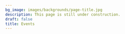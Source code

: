 ```yaml
---
bg_image: images/backgrounds/page-title.jpg
description: This page is still under construction.
draft: false
title: Events
---
```

